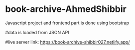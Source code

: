 # book-archive-AhmedShibbir
Javascript project and frontend part is done using bootstrap

#data is loaded from JSON API

#live server link: https://book-archive-shibbir027.netlify.app/
